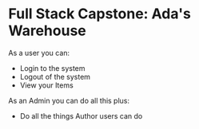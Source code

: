 # Full Stack Capstone: Ada's Warehouse





 As a user you can:

* Login to the system
* Logout of the system
* View your Items


As an Admin you can do all this plus:

* Do all the things Author users can do